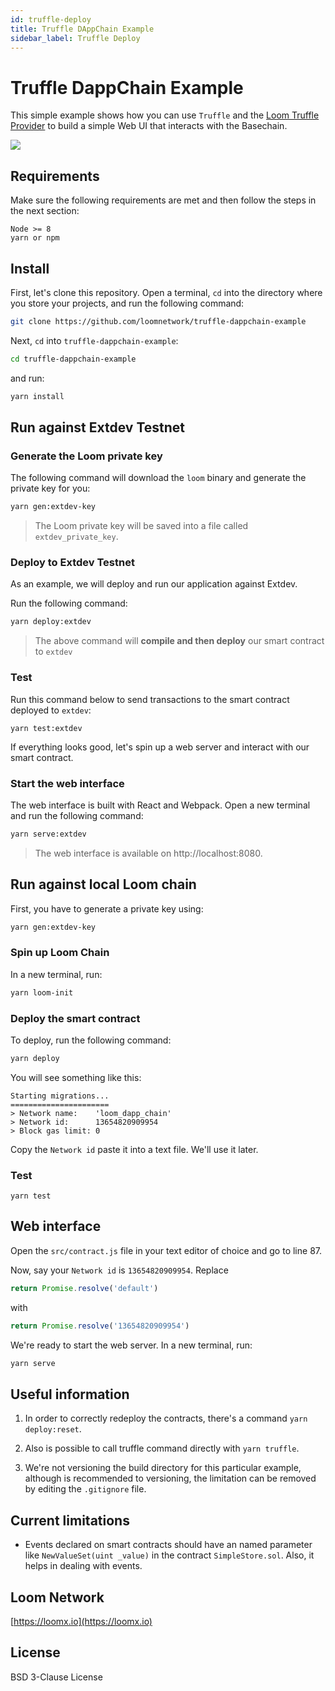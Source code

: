 ```yaml
---
id: truffle-deploy
title: Truffle DAppChain Example
sidebar_label: Truffle Deploy
---
```



# Truffle DappChain Example

This simple example shows how you can use `Truffle` and the [Loom Truffle Provider](https://github.com/loomnetwork/loom-truffle-provider) to build a simple Web UI that interacts with the Basechain.

![](https://dzwonsemrish7.cloudfront.net/items/0a1N05043p1Y1G3K1Y2L/Screen%20Recording%202018-07-17%20at%2011.26%20AM.gif?v=df873ac3)


## Requirements

Make sure the following requirements are met and then follow the steps in the next section:

```text
Node >= 8
yarn or npm
```

## Install

First, let's clone this repository. Open a terminal, `cd` into the directory where you store your projects, and run the following command:

```bash
git clone https://github.com/loomnetwork/truffle-dappchain-example
```

Next, `cd` into `truffle-dappchain-example`:

```bash
cd truffle-dappchain-example
```

and run:

```bash
yarn install
```

## Run against Extdev Testnet

### Generate the Loom private key

The following command will download the `loom` binary and generate the private key for you:

```bash
yarn gen:extdev-key
```

> The Loom private key will be saved into a file called `extdev_private_key`.


### Deploy to Extdev Testnet

As an example, we will deploy and run our application against Extdev.

Run the following command:

```bash
yarn deploy:extdev
```

>The above command will **compile and then deploy** our smart contract to `extdev`


### Test

Run this command below to send transactions to the smart contract deployed to `extdev`:


```test
yarn test:extdev
```

If everything looks good, let's spin up a web server and interact with our smart contract.

### Start the web interface

The web interface is built with React and Webpack. Open a new terminal and run the following command:

```bash
yarn serve:extdev
```

> The web interface is available on http://localhost:8080.


## Run against local Loom chain

First, you have to generate a private key using:

```bash
yarn gen:extdev-key
```

### Spin up Loom Chain

In a new terminal, run:

```bash
yarn loom-init
```

### Deploy the smart contract

To deploy, run the following command:

```bash
yarn deploy
```

You will see something like this:

```text
Starting migrations...
======================
> Network name:    'loom_dapp_chain'
> Network id:      13654820909954
> Block gas limit: 0
```

Copy the `Network id` paste it into a text file. We'll use it later.

### Test

```
yarn test
```

## Web interface

Open the `src/contract.js` file in your text editor of choice and go to line 87.

Now, say your `Network id` is `13654820909954`. Replace

```javascript
return Promise.resolve('default')
```

with

```javascript
return Promise.resolve('13654820909954')
```


We're ready to start the web server. In a new terminal, run:

```bash
yarn serve
```


## Useful information

1. In order to correctly redeploy the contracts, there's a command `yarn deploy:reset`.

2. Also is possible to call truffle command directly with `yarn truffle`.

2. We're not versioning the build directory for this particular example, although is recommended to versioning, the limitation can be removed by editing the `.gitignore` file.


## Current limitations

* Events declared on smart contracts should have an named parameter like `NewValueSet(uint _value)` in the contract `SimpleStore.sol`. Also, it helps in dealing with events.

Loom Network
----
[https://loomx.io](https://loomx.io)


License
----

BSD 3-Clause License
